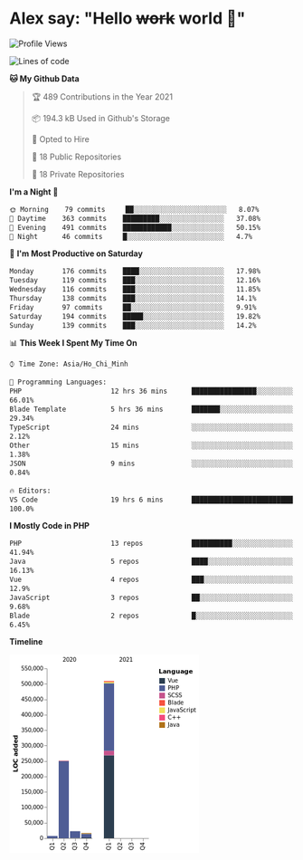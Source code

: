 # Alex say: "Hello ~~work~~ world 🐾"

<!--START_SECTION:waka-->
![Profile Views](http://img.shields.io/badge/Profile%20Views-0-blue)

![Lines of code](https://img.shields.io/badge/From%20Hello%20World%20I%27ve%20Written-807181%20lines%20of%20code-blue)

**🐱 My Github Data** 

> 🏆 489 Contributions in the Year 2021
 > 
> 📦 194.3 kB Used in Github's Storage 
 > 
> 💼 Opted to Hire
 > 
> 📜 18 Public Repositories 
 > 
> 🔑 18 Private Repositories  
 > 
**I'm a Night 🦉** 

```text
🌞 Morning    79 commits     ██░░░░░░░░░░░░░░░░░░░░░░░   8.07% 
🌆 Daytime    363 commits    █████████░░░░░░░░░░░░░░░░   37.08% 
🌃 Evening    491 commits    ████████████░░░░░░░░░░░░░   50.15% 
🌙 Night      46 commits     █░░░░░░░░░░░░░░░░░░░░░░░░   4.7%

```
📅 **I'm Most Productive on Saturday** 

```text
Monday       176 commits    ████░░░░░░░░░░░░░░░░░░░░░   17.98% 
Tuesday      119 commits    ███░░░░░░░░░░░░░░░░░░░░░░   12.16% 
Wednesday    116 commits    ███░░░░░░░░░░░░░░░░░░░░░░   11.85% 
Thursday     138 commits    ███░░░░░░░░░░░░░░░░░░░░░░   14.1% 
Friday       97 commits     ██░░░░░░░░░░░░░░░░░░░░░░░   9.91% 
Saturday     194 commits    █████░░░░░░░░░░░░░░░░░░░░   19.82% 
Sunday       139 commits    ███░░░░░░░░░░░░░░░░░░░░░░   14.2%

```


📊 **This Week I Spent My Time On** 

```text
⌚︎ Time Zone: Asia/Ho_Chi_Minh

💬 Programming Languages: 
PHP                      12 hrs 36 mins      ████████████████░░░░░░░░░   66.01% 
Blade Template           5 hrs 36 mins       ███████░░░░░░░░░░░░░░░░░░   29.34% 
TypeScript               24 mins             ░░░░░░░░░░░░░░░░░░░░░░░░░   2.12% 
Other                    15 mins             ░░░░░░░░░░░░░░░░░░░░░░░░░   1.38% 
JSON                     9 mins              ░░░░░░░░░░░░░░░░░░░░░░░░░   0.84%

🔥 Editors: 
VS Code                  19 hrs 6 mins       █████████████████████████   100.0%

```

**I Mostly Code in PHP** 

```text
PHP                      13 repos            ██████████░░░░░░░░░░░░░░░   41.94% 
Java                     5 repos             ████░░░░░░░░░░░░░░░░░░░░░   16.13% 
Vue                      4 repos             ███░░░░░░░░░░░░░░░░░░░░░░   12.9% 
JavaScript               3 repos             ██░░░░░░░░░░░░░░░░░░░░░░░   9.68% 
Blade                    2 repos             █░░░░░░░░░░░░░░░░░░░░░░░░   6.45%

```


**Timeline**

![Chart not found](https://raw.githubusercontent.com/alexzvn/alexzvn/main/charts/bar_graph.png) 


<!--END_SECTION:waka-->
